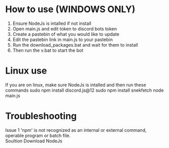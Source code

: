 # How to use (WINDOWS ONLY)

<ol>
  <li>Ensure NodeJs is intalled if not install</li>
  <li>Open main.js and edit token to discord bots token</li>
  <li>Create a pastebin of what you would like to update</li>
  <li>Edit the pastebin link in main.js to your pastebin</li>
  <li>Run the download_packages.bat and wait for them to install</li>
  <li>Then run the v.bat to start the bot</li>
</ol>


# Linux use

If you are on linux, make sure NodeJs is intalled and then run these commands 
sudo npm install discord.js@12
sudo npm install snekfetch
node main.js

# Troubleshooting
Issue 1 'npm' is not recognized as an internal or external command, operable program or batch file.
<br>
Soultion Download NodeJs
